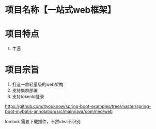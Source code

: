 # 项目名称【一站式web框架】
# 项目特点
1. 牛逼

# 项目宗旨
1. 打造一款轻量级的web架构
2. 支持集群部署
3. 支持tokenId登录



https://github.com/ityouknow/spring-boot-examples/tree/master/spring-boot-mybatis-annotation/src/main/java/com/neo/web

lombok 需要下载插件，不然idea不识别
